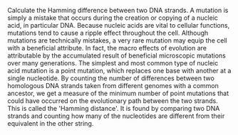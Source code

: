 
Calculate the Hamming difference between two DNA strands. A mutation is simply a mistake that occurs during the creation or copying of a nucleic acid, in particular DNA. Because nucleic acids are vital to cellular functions, mutations tend to cause a ripple effect throughout the cell. Although mutations are technically mistakes, a very rare mutation may equip the cell with a beneficial attribute. In fact, the macro effects of evolution are attributable by the accumulated result of beneficial microscopic mutations over many generations. The simplest and most common type of nucleic acid mutation is a point mutation, which replaces one base with another at a single nucleotide. By counting the number of differences between two homologous DNA strands taken from different genomes with a common ancestor, we get a measure of the minimum number of point mutations that could have occurred on the evolutionary path between the two strands. This is called the 'Hamming distance'. It is found by comparing two DNA strands and counting how many of the nucleotides are different from their equivalent in the other string.
